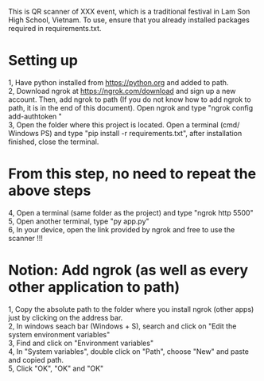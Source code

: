 This is QR scanner of XXX event, which is a traditional festival in Lam Son High School, Vietnam.
To use, ensure that you already installed packages required in requirements.txt.

# Setting up
1, Have python installed from https://python.org and added to path.  
2, Download ngrok at https://ngrok.com/download and sign up a new account. Then, add ngrok to path (If you do not know how to add ngrok to path, it is in the end of this document). Open ngrok and type "ngrok config add-authtoken <token>"   
3, Open the folder where this project is located. Open a terminal (cmd/ Windows PS) and type "pip install -r requirements.txt", after installation finished, close the terminal.  

# From this step, no need to repeat the above steps 
4, Open a terminal (same folder as the project) and type "ngrok http 5500"  
5, Open another terminal, type "py app.py"  
6, In your device, open the link provided by ngrok and free to use the scanner !!!  


# Notion: Add ngrok (as well as every other application to path)
1, Copy the absolute path to the folder where you install ngrok (other apps) just by clicking on the address bar.  
2, In windows seach bar (Windows + S), search and click on "Edit the system environment variables"  
3, Find and click on "Environment variables"  
4, In "System variables", double click on "Path", choose "New" and paste and copied path.  
5, Click "OK", "OK" and "OK"  
